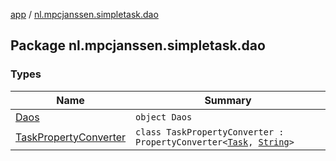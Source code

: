 [app](../index.md) / [nl.mpcjanssen.simpletask.dao](.)

## Package nl.mpcjanssen.simpletask.dao

### Types

| Name | Summary |
|---|---|
| [Daos](-daos/index.md) | `object Daos` |
| [TaskPropertyConverter](-task-property-converter/index.md) | `class TaskPropertyConverter : PropertyConverter<`[`Task`](../nl.mpcjanssen.simpletask.task/-task/index.md)`, `[`String`](https://kotlinlang.org/api/latest/jvm/stdlib/kotlin/-string/index.html)`>` |

